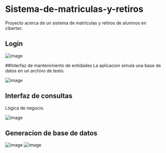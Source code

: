 # Sistema-de-matriculas-y-retiros
Proyecto acerca de un sistema de matriculas y retiros de alumnos en cibertec
## Login
![image](https://github.com/jlinaresmedalla/Sistema-de-matriculas-y-retiros/assets/119435984/c83e1b81-a6e8-41d5-842a-940daaa2a7fa)

##Interfaz de mantenimiento de entidades
La aplicacion simula una base de datos en un archivo de texto.

![image](https://github.com/jlinaresmedalla/Sistema-de-matriculas-y-retiros/assets/119435984/4660d3c2-61aa-4065-b064-30529278baf0)

## Interfaz de consultas
Lógica de negocio.

![image](https://github.com/jlinaresmedalla/Sistema-de-matriculas-y-retiros/assets/119435984/a8a41529-81e0-4c2f-8d04-4a668da20eed)

## Generacion de base de datos

![image](https://github.com/jlinaresmedalla/Sistema-de-matriculas-y-retiros/assets/119435984/f558c281-5d66-4e25-9035-2bd76c629ba2)
![image](https://github.com/jlinaresmedalla/Sistema-de-matriculas-y-retiros/assets/119435984/c0df52bf-9f99-4d50-b030-37936d1230bd)

